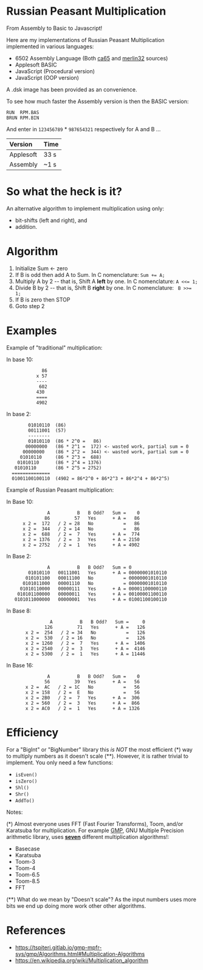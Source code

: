 # Russian Peasant Multiplication

From Assembly to Basic to Javascript!

Here are my implementations of Russian Peasant Multiplication implemented in various languages:

* 6502 Assembly Language (Both [ca65](rpm_ca65.s) and [merlin32](rpm_m32.s) sources)
* Applesoft BASIC
* JavaScript (Procedural version)
* JavaScript (OOP version)

A .dsk image has been provided as an convenience.

To see how much faster the Assembly version is then the BASIC version:

```
RUN  RPM.BAS
BRUN RPM.BIN
```

And enter in `123456789` * `987654321` respectively for A and B ...

| Version   | Time |
|:----------|:-----|
| Applesoft | 33 s |
| Assembly  | ~1 s |

# So what the heck is it?

An alternative algorithm to implement multiplication using only:

* bit-shifts (left and right), and
* addition.

# Algorithm

1. Initialize Sum <- zero
2. If B is odd then add A to Sum.  In C nomenclature:   `Sum += A;`
3. Multiply A by 2 -- that is, Shift A **left** by one.  In C nomenclature: `A <<= 1;`
4. Divide B by 2 -- that is, Shift B **right** by one. In C nomenclature:   ` B >>= 1;`
5. If B is zero then STOP
6. Goto step 2

# Examples

Example of "traditional" multiplication:

In base 10:

```
             86
           x 57
           ----
            602
           430
           ====
           4902
```

In base 2:

```
        01010110  (86)
        00111001  (57)
        --------
        01010110  (86 * 2^0 =   86)
       00000000   (86 * 2^1 =  172) <- wasted work, partial sum = 0
      00000000    (86 * 2^2 =  344) <- wasted work, partial sum = 0
     01010110     (86 * 2^3 =  688)
    01010110      (86 * 2^4 = 1376)
   01010110       (86 * 2^5 = 2752)
  ==============
  01001100100110  (4902 = 86*2^0 + 86*2^3 + 86*2^4 + 86*2^5)
```

Example of Russian Peasant multiplication:

In Base 10:

```
               A          B   B Odd?   Sum =    0
              86         57   Yes      + A =   86
      x 2 =  172   / 2 = 28   No           =   86
      x 2 =  344   / 2 = 14   No           =   86
      x 2 =  688   / 2 =  7   Yes      + A =  774
      x 2 = 1376   / 2 =  3   Yes      + A = 2150
      x 2 = 2752   / 2 =  1   Yes      + A = 4902
```

In Base 2:

```
               A          B   B Odd?   Sum = 0
        01010110   00111001   Yes      + A = 00000001010110
       010101100   00011100   No           = 00000001010110
      0101011000   00001110   No           = 00000001010110
     01010110000   00000111   Yes      + A = 00001100000110
    010101100000   00000011   Yes      + A = 00100001100110
   0101011000000   00000001   Yes      + A = 01001100100110
```

In Base 8:

```
                A          B   B Odd?   Sum =     0
              126         71   Yes      + A =   126
       x 2 =  254   / 2 = 34   No           =   126
       x 2 =  530   / 2 = 16   No           =   126
       x 2 = 1260   / 2 =  7   Yes      + A =  1406
       x 2 = 2540   / 2 =  3   Yes      + A =  4146
       x 2 = 5300   / 2 =  1   Yes      + A = 11446
```

In Base 16:

```
               A          B   B Odd?   Sum =    0
              56         39   Yes      + A =   56
       x 2 =  AC   / 2 = 1C   No           =   56
       x 2 = 158   / 2 =  E   No           =   56
       x 2 = 2B0   / 2 =  7   Yes      + A =  306
       x 2 = 560   / 2 =  3   Yes      + A =  866
       x 2 = AC0   / 2 =  1   Yes      + A = 1326
```

# Efficiency

For a "BigInt" or "BigNumber" library this _is NOT_ the most efficient (\*) way to
 multiply numbers as it doesn't scale (\*\*).  However, it is rather trivial to implement. You only need a few
 functions:

* `isEven()`
* `isZero()`
* `Shl()`
* `Shr()`
* `AddTo()`

Notes:

(\*) Almost everyone uses FFT (Fast Fourier Transforms), Toom, and/or Karatsuba for multiplication. For example [GMP](https://gmplib.org/manual/), GNU Multiple Precision arithmetic library, uses **[seven](https://gmplib.org/manual/Multiplication-Algorithms.html#Multiplication-Algorithms)** different multiplication algorithms!:

* Basecase
* Karatsuba
* Toom-3
* Toom-4
* Toom-6.5
* Toom-8.5
* FFT

(\*\*) What do we mean by "Doesn't scale"?  As the input numbers uses more bits we end up doing more work other other algorithms.

# References

* https://tspiteri.gitlab.io/gmp-mpfr-sys/gmp/Algorithms.html#Multiplication-Algorithms
* https://en.wikipedia.org/wiki/Multiplication_algorithm

